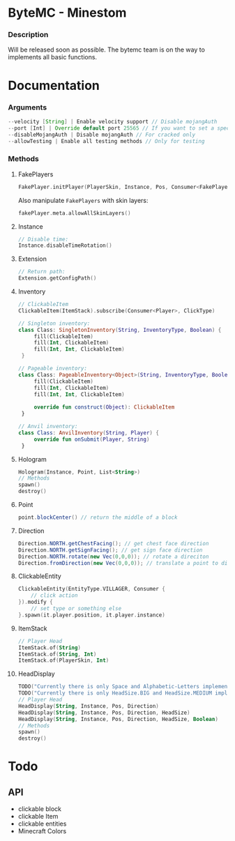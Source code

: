 # ByteMC - Minestom

### Description
Will be released soon as possible. The bytemc team is on the way to implements all basic functions.


# Documentation
### Arguments
```java
--velocity [String] | Enable velocity support // Disable mojangAuth
--port [Int] | Override default port 25565 // If you want to set a specific port
--disableMojangAuth | Disable mojangAuth // For cracked only
--allowTesting | Enable all testing methods // Only for testing
```

### Methods
1. FakePlayers
    ```kotlin
    FakePlayer.initPlayer(PlayerSkin, Instance, Pos, Consumer<FakePlayer>)
    ```
    Also manipulate `FakePlayers` with skin layers:
    ```kotlin
    fakePlayer.meta.allowAllSkinLayers()
    ```
2. Instance
    ```kotlin
    // Disable time:
    Instance.disableTimeRotation()
    ```
3. Extension
    ```kotlin
   // Return path:
   Extension.getConfigPath()
    ```
4. Inventory
   ```kotlin
   // ClickableItem
   ClickableItem(ItemStack).subscribe(Consumer<Player>, ClickType)
   
   // Singleton inventory:
   class Class: SingletonInventory(String, InventoryType, Boolean) { 
        fill(ClickableItem)
        fill(Int, ClickableItem)
        fill(Int, Int, ClickableItem)
    }
   
   // Pageable inventory:
   class Class: PageableInventory<Object>(String, InventoryType, Boolean, List<Object>) { 
        fill(ClickableItem)
        fill(Int, ClickableItem)
        fill(Int, Int, ClickableItem)
        
        override fun construct(Object): ClickableItem
    }
   
   // Anvil inventory:
   class Class: AnvilInventory(String, Player) { 
        override fun onSubmit(Player, String)
    }
   ```
5. Hologram
   ```kotlin
   Hologram(Instance, Point, List<String>)
   // Methods
   spawn()
   destroy()
   ```

6. Point
    ``` java
    point.blockCenter() // return the middle of a block
    ```

7. Direction
    ```java
    Direction.NORTH.getChestFacing(); // get chest face direction
    Direction.NORTH.getSignFacing(); // get sign face direction
    Direction.NORTH.rotate(new Vec(0,0,0)); // rotate a direciton 
    Direction.fromDirection(new Vec(0,0,0)); // translate a point to direction
    ```
8. ClickableEntity
    ```kotlin
    ClickableEntity(EntityType.VILLAGER, Consumer {
        // click action
    }).modify {
        // set type or something else
    }.spawn(it.player.position, it.player.instance)
    ```
9. ItemStack
    ```kotlin
    // Player Head
   ItemStack.of(String)
   ItemStack.of(String, Int)
   ItemStack.of(PlayerSkin, Int)
    ```
10. HeadDisplay
    ```kotlin
    TODO("Currently there is only Space and Alphabetic-Letters implemented!")
    TODO("Currently there is only HeadSize.BIG and HeadSize.MEDIUM implemented!")
    // Player Head
    HeadDisplay(String, Instance, Pos, Direction)
    HeadDisplay(String, Instance, Pos, Direction, HeadSize)
    HeadDisplay(String, Instance, Pos, Direction, HeadSize, Boolean)
    // Methods
    spawn()
    destroy()
    ```

# Todo
## API
- clickable block
- clickable Item
- clickable entities
- Minecraft Colors